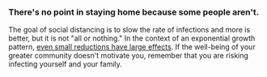 ### There's no point in staying home because some people aren't.

The goal of social distancing is to slow the rate of infections and more is better, but it is not "all or nothing." In the context of an exponential growth pattern, [even small reductions have large effects](https://www.washingtonpost.com/graphics/2020/world/corona-simulator/). If the well-being of your greater community doesn't motivate you, remember that you are risking infecting yourself and your family.
